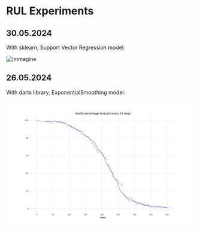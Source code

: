 # RUL Experiments
## 30.05.2024

With sklearn, Support Vector Regression model:

![immagine](https://github.com/linomp/pdm-game/assets/40581019/ee789273-7652-4829-aab5-5880415aaff1)


## 26.05.2024

With darts library, ExponentialSmoothing model:

![img.png](./img/26_05_2024_health_forecast.png)
